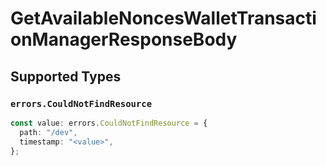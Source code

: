 # GetAvailableNoncesWalletTransactionManagerResponseBody


## Supported Types

### `errors.CouldNotFindResource`

```typescript
const value: errors.CouldNotFindResource = {
  path: "/dev",
  timestamp: "<value>",
};
```

